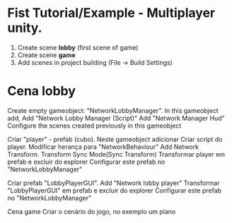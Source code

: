 # Fist Tutorial/Example - Multiplayer unity. 



01. Create scene **lobby** (first scene of game)
02. Create scene **game**
03. Add scenes in project building (File -> Build Settings)


Cena lobby
========== 
Create empty gameobject: "NetworkLobbyManager". In this gameobject add,
Add "Network Lobby Manager (Script)"
Add "Network Manager Hud"
Configure the scenes created previously in this gameobject


Criar "player" - prefab (cubo). Neste gameobject adicionar
Criar script do player. Modificar herança para "NetworkBehaviour"
Add Network Transform. Transform Sync Mode(Sync Transform)
Transformar player em prefab e excluir do explorer
Configurar este prefab no "NetworkLobbyManager"

Criar prefab "LobbyPlayerGUI". 
Add "Network lobby player"
Transformar "LobbyPlayerGUI" em prefab e excluir do explorer
Configurar este prefab no "NetworkLobbyManager"

Cena game
Criar o cenário do jogo, no exemplo um plano
